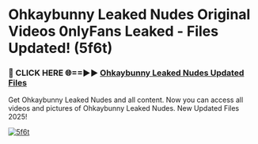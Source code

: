 # Ohkaybunny Leaked Nudes Original Videos 0nlyFans Leaked - Files Updated! (5f6t)

<h3>🔴 CLICK HERE 🌐==►► <a href="https://tinyurl.com/52m3yx9h" rel="nofollow">Ohkaybunny Leaked Nudes Updated Files</a></h3>

Get Ohkaybunny Leaked Nudes and all content. Now you can access all videos and pictures of Ohkaybunny Leaked Nudes. New Updated Files 2025!

[![5f6t](https://i.imgur.com/TnHtlc8.gif)](https://tinyurl.com/52m3yx9h)

